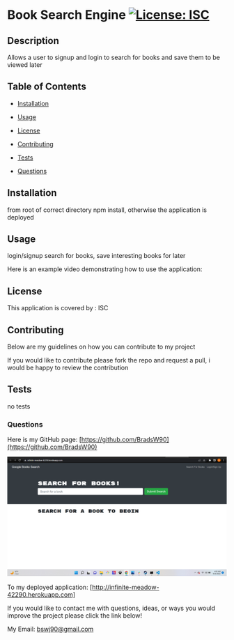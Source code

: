 # Book Search Engine [![License: ISC](https://img.shields.io/badge/License-ISC-blue.svg)](https://opensource.org/licenses/ISC)

## Description

Allows a user to signup and login to search for books and save them to be viewed later

## Table of Contents

- [Installation](#Installation)

- [Usage](#Usage)

- [License](#License)

- [Contributing](#Contributing)

- [Tests](#Tests)

- [Questions](#Questions)

## Installation

from root of correct directory npm install, otherwise the application is deployed

## Usage

login/signup search for books, save interesting books for later

Here is an example video demonstrating how to use the application:

## License

This application is covered by : ISC

## Contributing

Below are my guidelines on how you can contribute to my project

If you would like to contribute please fork the repo and request a pull, i would be happy to review the contribution

## Tests

no tests

### Questions

Here is my GitHub page: [https://github.com/BradsW90](https://github.com/BradsW90)

![web app screenshot](./screenshot.png)

To my deployed application: [http://infinite-meadow-42290.herokuapp.com]

If you would like to contact me with questions, ideas, or ways you would improve the project please click the link below!

My Email: [bswj90@gmail.com](mailto:bswj90@gmail.com)
